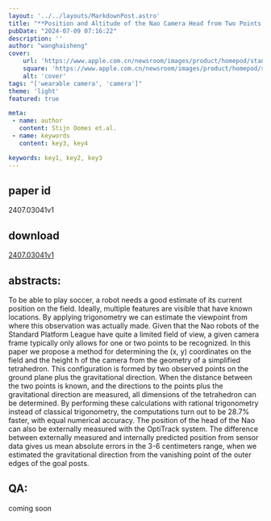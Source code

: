 ```yaml
---
layout: '../../layouts/MarkdownPost.astro'
title: "**Position and Altitude of the Nao Camera Head from Two Points on the Soccer Field plus the Gravitational Direction**"
pubDate: "2024-07-09 07:16:22"
description: ''
author: "wanghaisheng"
cover:
    url: 'https://www.apple.com.cn/newsroom/images/product/homepod/standard/Apple-HomePod-hero-230118_big.jpg.large_2x.jpg'
    square: 'https://www.apple.com.cn/newsroom/images/product/homepod/standard/Apple-HomePod-hero-230118_big.jpg.large_2x.jpg'
    alt: 'cover'
tags: "['wearable camera', 'camera']" 
theme: 'light'
featured: true

meta:
 - name: author
   content: Stijn Oomes et.al.
 - name: keywords
   content: key3, key4

keywords: key1, key2, key3
---
```


## paper id
2407.03041v1
## download
[2407.03041v1](http://arxiv.org/abs/2407.03041v1)
## abstracts:
To be able to play soccer, a robot needs a good estimate of its current position on the field. Ideally, multiple features are visible that have known locations. By applying trigonometry we can estimate the viewpoint from where this observation was actually made. Given that the Nao robots of the Standard Platform League have quite a limited field of view, a given camera frame typically only allows for one or two points to be recognized.   In this paper we propose a method for determining the (x, y) coordinates on the field and the height h of the camera from the geometry of a simplified tetrahedron. This configuration is formed by two observed points on the ground plane plus the gravitational direction. When the distance between the two points is known, and the directions to the points plus the gravitational direction are measured, all dimensions of the tetrahedron can be determined.   By performing these calculations with rational trigonometry instead of classical trigonometry, the computations turn out to be 28.7% faster, with equal numerical accuracy. The position of the head of the Nao can also be externally measured with the OptiTrack system. The difference between externally measured and internally predicted position from sensor data gives us mean absolute errors in the 3-6 centimeters range, when we estimated the gravitational direction from the vanishing point of the outer edges of the goal posts.
## QA:
coming soon
